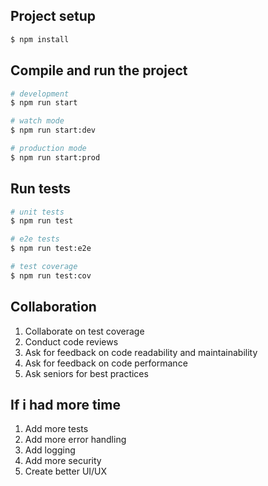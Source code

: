 ## Project setup

```bash
$ npm install
```

## Compile and run the project

```bash
# development
$ npm run start

# watch mode
$ npm run start:dev

# production mode
$ npm run start:prod
```

## Run tests

```bash
# unit tests
$ npm run test

# e2e tests
$ npm run test:e2e

# test coverage
$ npm run test:cov
```

## Collaboration

1. Collaborate on test coverage
2. Conduct code reviews
3. Ask for feedback on code readability and maintainability
4. Ask for feedback on code performance
5. Ask seniors for best practices

## If i had more time

1. Add more tests
2. Add more error handling
3. Add logging
4. Add more security
5. Create better UI/UX

